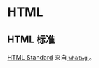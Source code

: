 # HTML

## HTML 标准

[HTML Standard](https://html.spec.whatwg.org/multipage/) 来自[ `whatwg` ](https://github.com/whatwg)。

